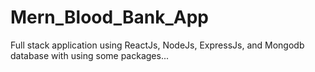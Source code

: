 # Mern_Blood_Bank_App
Full stack application using ReactJs, NodeJs, ExpressJs, and Mongodb database with using some packages...
